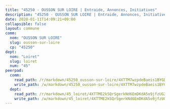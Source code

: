 ```yaml
---
title: "45250 - OUSSON SUR LOIRE | Entraide, Annonces, Initiatives"
description: "45250 - OUSSON SUR LOIRE | Entraide, Annonces, Initiatives"
date: 2020-01-11T14:09:21+09:00
collapsible: false
layout: commune
comm:
  nom: "OUSSON SUR LOIRE"
  slug: ousson-sur-loire
  cp: "45250"
dept:
  nom: "Loiret"
  slug: loiret
  num: "45"
peerpad:
  comm:
    read_path: /r/markdown/45250_ousson-sur-loire/4XTTM7wzpdeBaeis1BYGD971J9BDFWWWfhGrMvePVFK2kqdmi
    write_path: /w/markdown/45250_ousson-sur-loire/4XTTM7wzpdeBaeis1BYGD971J9BDFWWWfhGrMvePVFK2kqdmi-K3TgUoW7MYQwCQzoNfi8UqQj9MZS9pjKp8VCeKUkGHqoTDtJcbR8WDrX8Qz7cYwMTs7eBEjCy6eYYgXDZYfjnt4XeBNbViofw7pFkgYWEarWJiiAswGcsK3CQeKt7SCos2tF3eTS
  dept:
    read_path: /r/markdown/45_loiret/4XTTME2kSQrSgerkNd6EmDKdA5o9jfzUG2SAG8C2qVYb3YXN4
    write_path: /w/markdown/45_loiret/4XTTME2kSQrSgerkNd6EmDKdA5o9jfzUG2SAG8C2qVYb3YXN4-K3TgULpEDoP6p5UphGUnEGQQDb2AQTj81Z2trE1ZVsdtBZSXUbkVLE9oEias3DdMz5vmgxRH8ErfnuyVj2VYfJxxhBMoq5ZxQCDrb2jTVFkww5uEThgDKwT8pF9LfJGTpqNraKjJ
---
```


